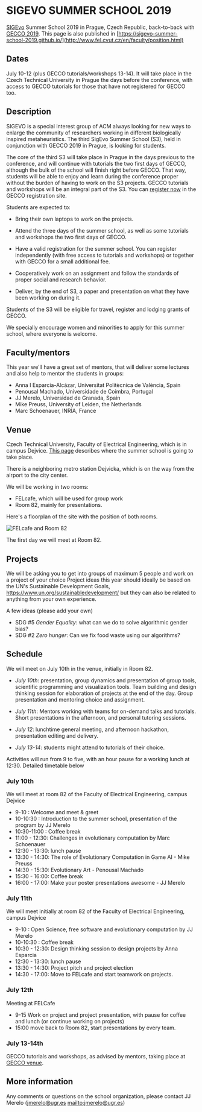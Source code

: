 # SIGEVO     SUMMER     SCHOOL 2019

[SIGEvo](https://sigevo.org) Summer School 2019 in Prague, Czech Republic, back-to-back with
[GECCO 2019](http://gecco-2019.sigevo.org/). This page is also
published in [https://sigevo-summer-school-2019.github.io/](http://www.fel.cvut.cz/en/faculty/position.html)

## Dates

July 10-12 (plus GECCO tutorials/workshops 13-14). It will take
place in the Czech Technical University in Prague the days before the conference, with
access to GECCO tutorials for those that have not registered for GECCO too.

## Description

SIGEVO is a special interest group of ACM always looking for new ways
to enlarge the community of researchers working in different
biologically inspired metaheuristics. The third SigEvo Summer School
(S3), held in conjunction with GECCO 2019 in Prague, is looking for
students.

The core of the third S3 will take place in Prague in the days
previous to the conference, and will continue with tutorials the two
first days of GECCO, although the bulk of the school will finish right
before GECCO. That way, students will be able
to enjoy and learn during the conference proper without the burden of
having to work on the S3 projects. GECCO tutorials and 
workshops will be an integral part of the S3. You
can [register now](http://www.cvent.com/d/66q2lw/4W) in the GECCO
registration site.


Students are expected to:

- Bring their own laptops to work on the projects.

- Attend the three days of the summer school, as well as some
  tutorials and workshops the two first days of GECCO.

- Have a valid registration for the summer school. You can register
  independently (with free access to tutorials and workshops) or
  together with GECCO for a small additional fee.

- Cooperatively work on an assignment and follow the standards of
    proper social and research behavior.
	
- Deliver, by the end of S3, a paper and presentation on what they
  have been working on during it. 

Students of the S3 will be eligible for travel, register and lodging
grants of GECCO.

We specially encourage women and minorities to apply for this summer
school, where everyone is welcome. 

## Faculty/mentors

This year we'll have a great set of mentors, that will deliver some
lectures and also help to mentor the students in groups:


* Anna I Esparcia-Alcázar, Universitat Politècnica de València, Spain
* Penousal Machado, Universidade de Coimbra, Portugal
* JJ Merelo, Universidad de Granada, Spain
* Mike Preuss, University of Leiden, the Netherlands
* Marc Schoenauer, INRIA, France


## Venue

Czech Technical University, Faculty of Electrical Engineering, which
is in campus
Dejvice. [This page](http://www.fel.cvut.cz/en/faculty/position.html)
describes where the summer school is going to take place.

There is a neighboring metro station Dejvicka, which is on the way
from the airport to the city center.

We will be working in two rooms:

* FELcafe, which will be used for group work 
* Room 82, mainly for presentations. 

Here's a floorplan of the site with the position of both rooms.

![FELcafe and Room 82](D0.png)

The first day we will meet at Room 82.

## Projects

We will be asking you to get into groups of maximum 5 people and work on a project of your choice
Project ideas this year should ideally be based on the UN's Sustainable Development Goals, https://www.un.org/sustainabledevelopment/ but they can also be related to anything from your own experience.

A few ideas (please add your own)
- SDG #5 *Gender Equality*: what can we do to solve algorithmic gender bias?
- SDG #2 *Zero hunger*: Can we fix food waste using our algorithms?

## Schedule


We will meet on July 10th in the venue, initially in Room 82.

- *July 10th*: presentation, group dynamics and presentation of group
  tools, scientific programming and visualization tools. Team building
  and design thinking session for elaboration of projects at the end
  of the day. Group presentation and mentoring choice and
  assignment.

- *July 11th*: Mentors working with teams for on-demand talks and
  tutorials. Short presentations in the afternoon, and personal
  tutoring sessions.
- *July 12*: lunchtime general meeting, and afternoon hackathon,
  presentation editing and delivery.
- *July 13-14*: students might attend to tutorials of their choice.

Activities will run from 9 to five, with an hour pause for a working
lunch at 12:30. Detailed timetable below

### July 10th

We will meet at room 82 of the Faculty of Electrical Engineering,
campus Dejvice

* 9-10 : Welcome and meet & greet
* 10-10:30 : Introduction to the summer school, presentation of the
  program by JJ Merelo
* 10:30-11:00 : Coffee break
* 11:00 - 12:30: Challenges in evolutionary computation by Marc
  Schoenauer
* 12:30 - 13:30: lunch pause
* 13:30 - 14:30: The role of Evolutionary Computation in Game AI -
  Mike Preuss
* 14:30 - 15:30: Evolutionary Art - Penousal Machado
* 15:30 - 16:00: Coffee break
* 16:00 - 17:00: Make your poster presentations awesome - JJ Merelo
  
### July 11th

We will meet initially at room 82 of the Faculty of Electrical Engineering,
campus Dejvice

* 9-10 : Open Science, free software and evolutionary computation by JJ Merelo
* 10-10:30 : Coffee break
* 10:30 - 12:30: Design thinking session to design projects by Anna Esparcia
* 12:30 - 13:30: lunch pause
* 13:30 - 14:30: Project pitch and project election
* 14:30 - 17:00: Move to FELcafe and start teamwork on projects.

### July 12th

Meeting at FELCafe

* 9-15 Work on project and project presentation, with pause for coffee
  and lunch (or continue working on projects)
* 15:00 move back to Room 82, start presentations by every team.

### July 13-14th

GECCO tutorials and workshops, as advised by mentors, taking place at
[GECCO venue](https://gecco2019.sigevo.org).

## More information

Any comments or questions on the school organization, please contact
JJ Merelo (jmerelo@ugr.es <mailto:jmerelo@ugr.es>)



